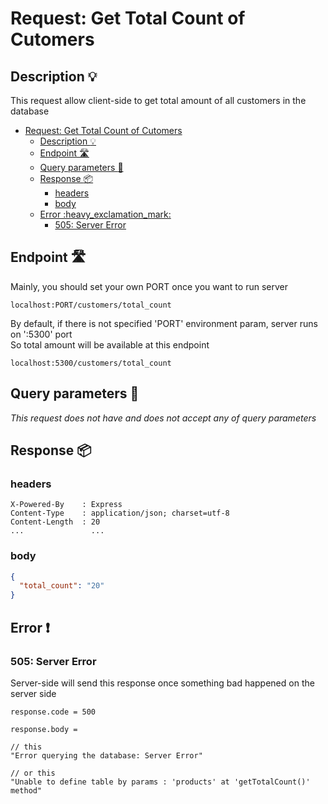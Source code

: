 # Request: Get Total Count of Cutomers

## Description :bulb:
This request allow client-side to get total amount of all customers in the database  
- [Request: Get Total Count of Cutomers](#request-get-total-count-of-cutomers)
  - [Description :bulb:](#description-bulb)
  - [Endpoint :motorway:](#endpoint-motorway)
  - [Query parameters :pencil:](#query-parameters-pencil)
  - [Response :package:](#response-package)
    - [headers](#headers)
    - [body](#body)
  - [Error :heavy\_exclamation\_mark:](#error-heavy_exclamation_mark)
    - [505: Server Error](#505-server-error)

## Endpoint :motorway:
Mainly, you should set your own PORT once you want to run server
```
localhost:PORT/customers/total_count
```
By default, if there is not specified 'PORT' environment param, server runs on ':5300' port    
So total amount will be available at this endpoint
```
localhost:5300/customers/total_count
```

## Query parameters :pencil:    
*This request does not have and does not accept any of query parameters*


## Response :package:
### headers
```
X-Powered-By    : Express
Content-Type    : application/json; charset=utf-8
Content-Length  : 20
...               ...
```
### body
```json
{
  "total_count": "20"
}
```
## Error :heavy_exclamation_mark:
### 505: Server Error
Server-side will send this response once something bad happened on the server side
```
response.code = 500
```
```
response.body =

// this
"Error querying the database: Server Error"

// or this
"Unable to define table by params : 'products' at 'getTotalCount()' method"
```